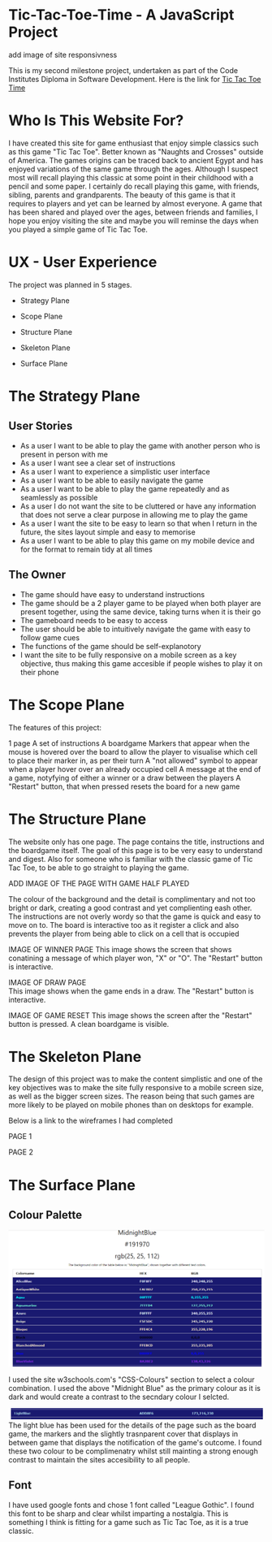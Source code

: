# Tic-Tac-Toe-Time - A JavaScript Project

add image of site responsivness 



This is my second milestone project, undertaken as part of the Code Institutes Diploma in Software Development.
Here is the link for [Tic Tac Toe Time](https://jessmair.github.io/Tic-Tac-Toe-Time/)

#  Who Is This Website For?

I have created this site for game enthusiast that enjoy simple classics such as this game "Tic Tac Toe". Better known as "Naughts and Crosses" outside of America. 
The games origins can be traced back to ancient Egypt and has enjoyed variations of the same game through the ages. 
Although I suspect most will recall playing this classic at some point in their childhood with a pencil and some paper. 
I certainly do recall playing this game, with friends, sibling, parents and grandparents. The beauty of this game is that it requires to players and yet can be learned by almost everyone. A game that has been shared and played over the ages, between friends and families, I hope you enjoy visiting the site and maybe you will reminse the days when you played a simple game of Tic Tac Toe. 


# UX - User Experience 

The project was planned in 5 stages. 

- Strategy Plane 

- Scope Plane 

- Structure Plane

- Skeleton Plane

- Surface Plane 

# The Strategy Plane 

## User Stories
-   As a user I want to be able to play the game with another person who is present in person with me
-   As a user I want see a clear set of instructions 
-   As a user I want to experience a simplistic user interface 
-   As a user I want to be able to easily navigate the game
-   As a user I want to be able to play the game repeatedly and as seamlessly as possible
-   As a user I do not want the site to be cluttered or have any information that does not serve a clear purpose in allowing me to play the game 
-   As a user I want the site to be easy to learn so that when I return in the future, the sites layout simple and easy to memorise 
-   As a user I want to be able to play this game on my mobile device and for the format to remain tidy at all times 


## The Owner 

-   The game should have easy to understand instructions
-   The game should be a 2 player game to be played when both player are present together, using the same device, taking turns when it is their go
-   The gameboard needs to be easy to access 
-   The user should be able to intuitively navigate the game with easy to follow game cues 
-   The functions of the game should be self-explanotory
-   I want the site to be fully responsive on a mobile screen as a key objective, thus making this game accesible if people wishes to play it on their phone  


# The Scope Plane

The features of this project:

1 page
A set of instructions 
A boardgame 
Markers that appear when the mouse is hovered over the board to allow the player to visualise which cell to place their marker in, as per their turn
A "not allowed" symbol to appear when a player hover over an already occupied cell 
A message at the end of a game, notyfying of either a winner or a draw between the players
A "Restart" button, that when pressed resets the board for a new game
  
# The Structure Plane 

The website only has one page. The page contains the title, instructions and the boardgame itself. 
The goal of this page is to be very easy to understand and digest. Also for someone who is familiar with the classic game of Tic Tac Toe, to be able to go straight to playing the game. 

ADD IMAGE OF THE PAGE WITH GAME HALF PLAYED 

The colour of the background and the detail is complimentary and not too bright or dark, creating a good contrast and yet complienting eash other. 
The instructions are not overly wordy so that the game is quick and easy to move on to. 
The board is interactive too as it register a click and also prevents the player from being able to click on a cell that is occupied 


IMAGE OF WINNER PAGE 
This image shows the screen that shows conatining a message of which player won, "X" or "O". The "Restart" button is interactive.

IMAGE OF DRAW PAGE  
This image shows when the game ends in a draw. The "Restart" button is interactive. 

IMAGE OF GAME RESET 
This image shows the screen after the "Restart" button is pressed. A clean boardgame is visible. 

# The Skeleton Plane 

The design of this project was to make the content simplistic and one of the key objectives was to make the site fully responsive to a mobile screen size, as well as the bigger screen sizes. The reason being that such games are more likely to be played on mobile phones than on desktops for example.

Below is a link to the wireframes I had completed


PAGE 1

PAGE 2 

# The Surface Plane

## Colour Palette
<img src="images/midnightcolor.png" alt="Primary Background Colour, Midnight Blue">

I used the site w3schools.com's "CSS-Colours" section to select a colour combination. I used the above "Midnight Blue" as the primary colour as it is dark and would create a contrast to the secndary colour I selcted.

<img src="images/lightbluecolor.png" alt="Secondary colour for the game's details">
The light blue has been used for the details of the page such as the board game, the markers and the slightly trasnparent cover that displays in between game that displays the notification of the game's outcome. 
I found these two colour to be complimenatry whilst still mainting a strong enough contrast to maintain the sites accesibility to all people. 

## Font

I have used google fonts and chose 1 font called "League Gothic". I found this font to be sharp and clear whilst imparting a nostalgia. This is something I think is fitting for a game such as Tic Tac Toe, as it is a true classic.  


